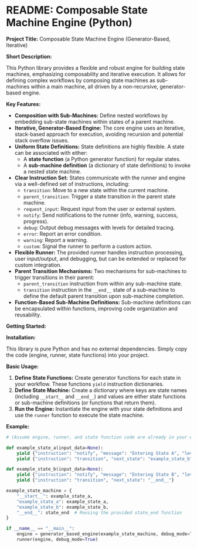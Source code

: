 # README: Composable State Machine Engine (Python)

**Project Title:** Composable State Machine Engine (Generator-Based, Iterative)

**Short Description:**

This Python library provides a flexible and robust engine for building state machines, emphasizing composability and iterative execution. It allows for defining complex workflows by composing state machines as sub-machines within a main machine, all driven by a non-recursive, generator-based engine.

**Key Features:**

*   **Composition with Sub-Machines:** Define nested workflows by embedding sub-state machines within states of a parent machine.
*   **Iterative, Generator-Based Engine:** The core engine uses an iterative, stack-based approach for execution, avoiding recursion and potential stack overflow issues.
*   **Uniform State Definitions:** State definitions are highly flexible. A state can be associated with either:
    *   A **state function** (a Python generator function) for regular states.
    *   A **sub-machine definition** (a dictionary of state definitions) to invoke a nested state machine.
*   **Clear Instruction Set:** States communicate with the runner and engine via a well-defined set of instructions, including:
    *   `transition`:  Move to a new state within the current machine.
    *   `parent_transition`: Trigger a state transition in the parent state machine.
    *   `request_input`: Request input from the user or external system.
    *   `notify`:  Send notifications to the runner (info, warning, success, progress).
    *   `debug`: Output debug messages with levels for detailed tracing.
    *   `error`: Report an error condition.
    *   `warning`:  Report a warning.
    *   `custom`:  Signal the runner to perform a custom action.
*   **Flexible Runner:** The provided runner handles instruction processing, user input/output, and debugging, but can be extended or replaced for custom integration.
*   **Parent Transition Mechanisms:**  Two mechanisms for sub-machines to trigger transitions in their parent:
    *   `parent_transition` instruction from within any sub-machine state.
    *   `transition` instruction in the `__end__` state of a sub-machine to define the default parent transition upon sub-machine completion.
*   **Function-Based Sub-Machine Definitions:** Sub-machine definitions can be encapsulated within functions, improving code organization and reusability.

**Getting Started:**

**Installation:**

This library is pure Python and has no external dependencies. Simply copy the code (engine, runner, state functions) into your project.

**Basic Usage:**

1.  **Define State Functions:** Create generator functions for each state in your workflow. These functions `yield` instruction dictionaries.
2.  **Define State Machine:** Create a dictionary where keys are state names (including `__start__` and `__end__`) and values are either state functions or sub-machine definitions (or functions that return them).
3.  **Run the Engine:** Instantiate the engine with your state definitions and use the `runner` function to execute the state machine.

**Example:**

```python
# (Assume engine, runner, and state function code are already in your environment)

def example_state_a(input_data=None):
    yield {"instruction": "notify", "message": "Entering State A", "level": "info"}
    yield {"instruction": "transition", "next_state": "example_state_b"}

def example_state_b(input_data=None):
    yield {"instruction": "notify", "message": "Entering State B", "level": "info"}
    yield {"instruction": "transition", "next_state": "__end__"}

example_state_machine = {
    "__start__": example_state_a,
    "example_state_a": example_state_a,
    "example_state_b": example_state_b,
    "__end__": state_end  # Reusing the provided state_end function
}

if __name__ == "__main__":
    engine = generator_based_engine(example_state_machine, debug_mode=True)
    runner(engine, debug_mode=True)